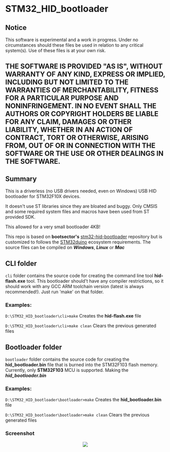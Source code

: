 STM32_HID_bootloader
=============

## Notice

This software is experimental and a work in progress. Under no circumstances should these files be used in relation to any critical system(s). Use of these files is at your own risk.

## THE SOFTWARE IS PROVIDED "AS IS", WITHOUT WARRANTY OF ANY KIND, EXPRESS OR IMPLIED, INCLUDING BUT NOT LIMITED TO THE WARRANTIES OF MERCHANTABILITY, FITNESS FOR A PARTICULAR PURPOSE AND NONINFRINGEMENT. IN NO EVENT SHALL THE AUTHORS OR COPYRIGHT HOLDERS BE LIABLE FOR ANY CLAIM, DAMAGES OR OTHER LIABILITY, WHETHER IN AN ACTION OF CONTRACT, TORT OR OTHERWISE, ARISING FROM, OUT OF OR IN CONNECTION WITH THE SOFTWARE OR THE USE OR OTHER DEALINGS IN THE SOFTWARE.


## Summary
This is a driverless (no USB drivers needed, even on Windows) USB HID bootloader
for STM32F10X devices. 

It doesn't use ST libraries since they are bloated and buggy. Only CMSIS and
some required system files and macros have been used from ST provided SDK.

This allowed for a very small bootloader 4KB!


This repo is based on **bootsector's**  [stm32-hid-bootloader](https://github.com/bootsector/stm32-hid-bootloader) repository but is customized to follows the [STM32duino](https://github.com/rogerclarkmelbourne/Arduino_STM32) ecosystem requirements. The source files can be compiled on ***Windows***, ***Linux*** or ***Mac***


## CLI folder

`cli` folder contains the source code for creating the command line tool **hid-flash.exe** tool. 
This bootloader should't have any compiler restrictions, so it should work with
any GCC ARM toolchain version (latest is always recommended!). Just run 'make' on that folder.

### Examples:

```D:\STM32_HID_bootloader\cli>make``` Creates the **hid-flash.exe** file

```D:\STM32_HID_bootloader\cli>make clean``` Clears the previous generated files

## Bootloader folder
`bootloader` folder contains the source code for creating the **hid_bootloader.bin** file that is burned into the STM32F103 flash memory. Currently, only **STM32F103** MCU is supported. Making the ***hid_bootloader.bin***

### Examples:
```D:\STM32_HID_bootloader\bootloader>make``` Creates the **hid_bootloader.bin** file

```D:\STM32_HID_bootloader\bootloader>make clean``` Clears the previous generated files

### Screenshot

<p align="center">
<img src="pictures/Arduino_IDE_1_8_5.PNG">
</p>